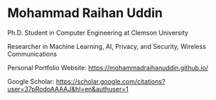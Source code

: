 # Mohammad Raihan Uddin

Ph.D. Student in Computer Engineering at Clemson University

Researcher in Machine Learning, AI, Privacy, and Security, Wireless Communications

Personal Portfolio Website: https://mohammadraihanuddin.github.io/

Google Scholar: https://scholar.google.com/citations?user=37pRodoAAAAJ&hl=en&authuser=1
